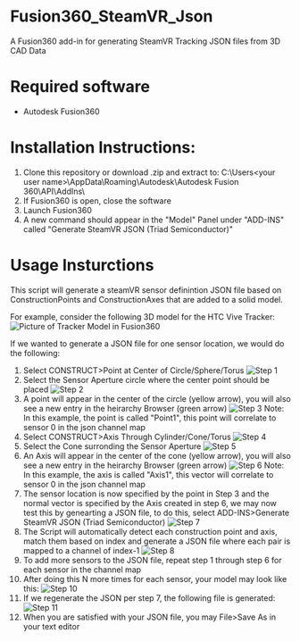# Fusion360_SteamVR_Json
A Fusion360 add-in for generating SteamVR Tracking JSON files from 3D CAD Data
# Required software
* Autodesk Fusion360
# Installation Instructions:
1) Clone this repository or download .zip and extract to: C:\Users\<your user name>\AppData\Roaming\Autodesk\Autodesk Fusion 360\API\AddIns\
2) If Fusion360 is open, close the software
3) Launch Fusion360
4) A new command should appear in the "Model" Panel under "ADD-INS" called "Generate SteamVR JSON (Triad Semiconductor)"
# Usage Insturctions
This script will generate a steamVR sensor definintion JSON file based on ConstructionPoints and ConstructionAxes that are added to a solid model.

For example, consider the following 3D model for the HTC Vive Tracker:
![Picture of Tracker Model in Fusion360](images/step0.JPG?raw=true "Tracker Model")

If we wanted to generate a JSON file for one sensor location, we would do the following:
1) Select CONSTRUCT>Point at Center of Circle/Sphere/Torus
![Step 1](images/step1.JPG?raw=true "CONSTRUCT>Point at Center of Circle/Sphere/Torus")
2) Select the Sensor Aperture circle where the center point should be placed
![Step 2](images/step2.JPG?raw=true "Select Center Point")
3) A point will appear in the center of the circle (yellow arrow), you will also see a new entry in the heirarchy Browser (green arrow)
![Step 3](images/step3.JPG?raw=true "Center Point Appears")
Note: In this example, the point is called "Point1", this point will correlate to sensor 0 in the json channel map
4) Select CONSTRUCT>Axis Through Cylinder/Cone/Torus
![Step 4](images/step4.JPG?raw=true "CONSTRUCT>Axes Through Cylinder/Cone/Torus")
5) Select the Cone surronding the Sensor Aperture
![Step 5](images/step5.JPG?raw=true "Select Cone")
6) An Axis will appear in the center of the cone (yellow arrow), you will also see a new entry in the heirarchy Browser (green arrow)
![Step 6](images/step6.JPG?raw=true "Axis Appears")
Note: In this example, the axis is called "Axis1", this vector will correlate to sensor 0 in the json channel map
7) The sensor location is now specified by the point in Step 3 and the normal vector is specified by the Axis created in step 6, we may now test this by genearting a JSON file, to do this, select ADD-INS>Generate SteamVR JSON (Triad Semiconductor)
![Step 7](images/step7.JPG?raw=true "Generating JSON")
8) The Script will automatically detect each construction point and axis, match them based on index and generate a JSON file where each pair is mapped to a channel of index-1
![Step 8](images/step8.JPG?raw=true "Viewing JSON")
9) To add more sensors to the JSON file, repeat step 1 through step 6 for each sensor in the channel map
10) After doing this N more times for each sensor, your model may look like this:
![Step 10](images/step10.JPG?raw=true "Additional Sensors Added")
11) If we regenerate the JSON per step 7, the following file is generated:
![Step 11](images/step11.JPG?raw=true "5 Sensor JSON")
12) When you are satisfied with your JSON file, you may File>Save As in your text editor